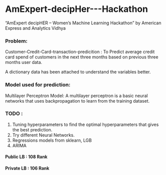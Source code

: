 # AmExpert-decipHer---Hackathon
“AmExpert decipHER – Women’s Machine Learning Hackathon” by American Express and Analytics Vidhya

### Problem:
Customer-Credit-Card-transaction-predicition : To Predict average credit card spend of customers in the next three months based on previous three months user data.

A dictionary data has been attached to understand the variables better. 

### Model used for prediction:
Multilayer Perceptron Model: 
A multilayer perceptron is a basic neural networks that uses backpropagation to learn from the training dataset. 

### TODO : 
1. Tuning hyperparameters to find the optimal hyperparameters that gives the best prediction.
2. Try different Neural Networks.
3. Regressions models from sklearn, LGB
4. ARIMA


#### Public LB : 108 Rank 
#### Private LB : 106 Rank
